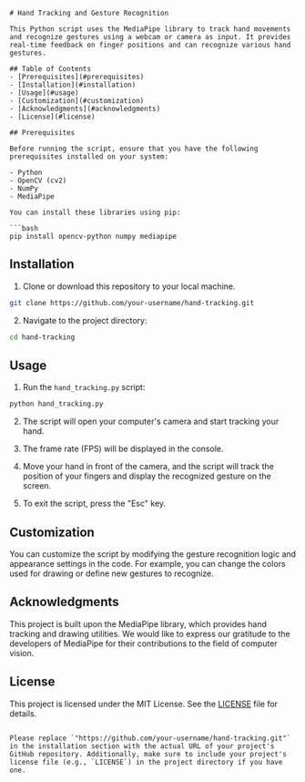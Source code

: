 ```
# Hand Tracking and Gesture Recognition

This Python script uses the MediaPipe library to track hand movements and recognize gestures using a webcam or camera as input. It provides real-time feedback on finger positions and can recognize various hand gestures.

## Table of Contents
- [Prerequisites](#prerequisites)
- [Installation](#installation)
- [Usage](#usage)
- [Customization](#customization)
- [Acknowledgments](#acknowledgments)
- [License](#license)

## Prerequisites

Before running the script, ensure that you have the following prerequisites installed on your system:

- Python
- OpenCV (cv2)
- NumPy
- MediaPipe

You can install these libraries using pip:

```bash
pip install opencv-python numpy mediapipe
```

## Installation

1. Clone or download this repository to your local machine.

```bash
git clone https://github.com/your-username/hand-tracking.git
```

2. Navigate to the project directory:

```bash
cd hand-tracking
```

## Usage

1. Run the `hand_tracking.py` script:

```bash
python hand_tracking.py
```

2. The script will open your computer's camera and start tracking your hand.

3. The frame rate (FPS) will be displayed in the console.

4. Move your hand in front of the camera, and the script will track the position of your fingers and display the recognized gesture on the screen.

5. To exit the script, press the "Esc" key.

## Customization

You can customize the script by modifying the gesture recognition logic and appearance settings in the code. For example, you can change the colors used for drawing or define new gestures to recognize.

## Acknowledgments

This project is built upon the MediaPipe library, which provides hand tracking and drawing utilities. We would like to express our gratitude to the developers of MediaPipe for their contributions to the field of computer vision.

## License

This project is licensed under the MIT License. See the [LICENSE](LICENSE) file for details.
```

Please replace `"https://github.com/your-username/hand-tracking.git"` in the installation section with the actual URL of your project's GitHub repository. Additionally, make sure to include your project's license file (e.g., `LICENSE`) in the project directory if you have one.
